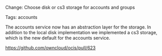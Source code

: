 Change: Choose disk or cs3 storage for accounts and groups

Tags: accounts

The accounts service now has an abstraction layer for the storage. In addition to the local disk implementation
we implemented a cs3 storage, which is the new default for the accounts service.

https://github.com/owncloud/ocis/pull/623

